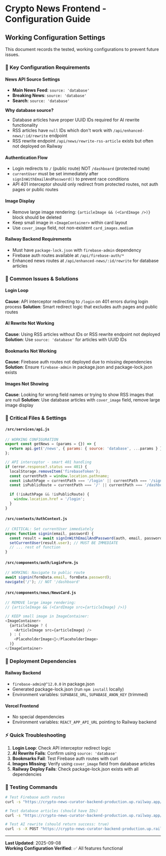 # Crypto News Frontend - Configuration Guide

## Working Configuration Settings

This document records the tested, working configurations to prevent future issues.

### 🔑 Key Configuration Requirements

#### News API Source Settings
- **Main News Feed**: `source: 'database'` 
- **Breaking News**: `source: 'database'`
- **Search**: `source: 'database'`

**Why database source?**
- Database articles have proper UUID IDs required for AI rewrite functionality
- RSS articles have `null` IDs which don't work with `/api/enhanced-news/:id/rewrite` endpoint
- RSS rewrite endpoint `/api/news/rewrite-rss-article` exists but often not deployed on Railway

#### Authentication Flow
- Login redirects to `/` (public route) NOT `/dashboard` (protected route)
- `currentUser` must be set immediately after `signInWithEmailAndPassword()` to prevent race conditions
- API 401 interceptor should only redirect from protected routes, not auth pages or public routes

#### Image Display
- Remove large image rendering: `{articleImage && (<CardImage />)}` block should be deleted
- Keep small image in `<ImageContainer>` within card layout
- Use `cover_image` field, not non-existent `card_images.medium`

#### Railway Backend Requirements
- Must have `package-lock.json` with `firebase-admin` dependency
- Firebase auth routes available at `/api/firebase-auth/*`
- Enhanced news routes at `/api/enhanced-news/:id/rewrite` for database articles

### 🚨 Common Issues & Solutions

#### Login Loop
**Cause**: API interceptor redirecting to `/login` on 401 errors during login process
**Solution**: Smart redirect logic that excludes auth pages and public routes

#### AI Rewrite Not Working  
**Cause**: Using RSS articles without IDs or RSS rewrite endpoint not deployed
**Solution**: Use `source: 'database'` for articles with UUID IDs

#### Bookmarks Not Working
**Cause**: Firebase auth routes not deployed due to missing dependencies
**Solution**: Ensure `firebase-admin` in package.json and package-lock.json exists

#### Images Not Showing
**Cause**: Looking for wrong field names or trying to show RSS images that are null
**Solution**: Use database articles with `cover_image` field, remove large image display

### 📁 Critical Files & Settings

#### `/src/services/api.js`
```javascript
// WORKING CONFIGURATION
export const getNews = (params = {}) => {
  return api.get('/news', { params: { source: 'database', ...params } });
};

// API interceptor - smart 401 handling
if (error.response?.status === 401) {
  localStorage.removeItem('firebaseToken');
  const currentPath = window.location.pathname;
  const isAuthPage = currentPath === '/login' || currentPath === '/signup';
  const isPublicRoute = currentPath === '/' || currentPath === '/dashboard';
  
  if (!isAuthPage && !isPublicRoute) {
    window.location.href = '/login';
  }
}
```

#### `/src/contexts/AuthContext.js`
```javascript
// CRITICAL: Set currentUser immediately
async function signin(email, password) {
  const result = await signInWithEmailAndPassword(auth, email, password);
  setCurrentUser(result.user); // MUST BE IMMEDIATE
  // ... rest of function
}
```

#### `/src/components/auth/LoginForm.js`  
```javascript
// WORKING: Navigate to public route
await signin(formData.email, formData.password);
navigate('/'); // NOT '/dashboard'
```

#### `/src/components/news/NewsCard.js`
```javascript
// REMOVE large image rendering:
// {articleImage && (<CardImage src={articleImage} />)}

// KEEP small image in ImageContainer:
<ImageContainer>
  {articleImage ? (
    <ArticleImage src={articleImage} />
  ) : (
    <PlaceholderImage>📰</PlaceholderImage>
  )}
</ImageContainer>
```

### 🔄 Deployment Dependencies

#### Railway Backend
- `firebase-admin@^12.0.0` in package.json
- Generated package-lock.json (run `npm install` locally)
- Environment variables: `SUPABASE_URL`, `SUPABASE_ANON_KEY` (trimmed)

#### Vercel Frontend  
- No special dependencies
- Environment variables: `REACT_APP_API_URL` pointing to Railway backend

### ⚡ Quick Troubleshooting

1. **Login Loop**: Check API interceptor redirect logic
2. **AI Rewrite Fails**: Confirm using `source: 'database'` 
3. **Bookmarks Fail**: Test Firebase auth routes with curl
4. **Images Missing**: Verify using `cover_image` field from database articles
5. **Railway Deploy Fails**: Check package-lock.json exists with all dependencies

### 📝 Testing Commands

```bash
# Test Firebase auth routes
curl -s "https://crypto-news-curator-backend-production.up.railway.app/api/firebase-auth/verify-token" -X POST -H "Content-Type: application/json" -d '{"idToken":"test"}'

# Test database articles (should have IDs)
curl -s "https://crypto-news-curator-backend-production.up.railway.app/api/news?source=database&limit=1" | jq '.data[0].id'

# Test AI rewrite (should return success: true)
curl -s -X POST "https://crypto-news-curator-backend-production.up.railway.app/api/enhanced-news/[ARTICLE_ID]/rewrite" | jq '.success'
```

---

**Last Updated**: 2025-09-08  
**Working Configuration Verified**: ✅ All features functional